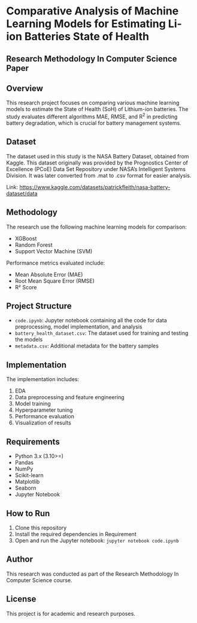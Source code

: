 # Comparative Analysis of Machine Learning Models for Estimating Li-ion Batteries State of Health

## Research Methodology In Computer Science Paper

## Overview

This research project focuses on comparing various machine learning models to estimate the State of Health (SoH) of Lithium-ion batteries. The study evaluates different algorithms MAE, RMSE, and R<sup>2</sup> in predicting battery degradation, which is crucial for battery management systems.

## Dataset

The dataset used in this study is the NASA Battery Dataset, obtained from Kaggle. This dataset originally was provided by the Prognostics Center of Excellence (PCoE) Data Set Repository under NASA’s Intelligent Systems Division. It was later converted from .mat to .csv format for easier analysis.

Link: https://www.kaggle.com/datasets/patrickfleith/nasa-battery-dataset/data

## Methodology

The research use the following machine learning models for comparison:

- XGBoost
- Random Forest
- Support Vector Machine (SVM)

Performance metrics evaluated include:

- Mean Absolute Error (MAE)
- Root Mean Square Error (RMSE)
- R² Score

## Project Structure

- `code.ipynb`: Jupyter notebook containing all the code for data preprocessing, model implementation, and analysis
- `battery_health_dataset.csv`: The dataset used for training and testing the models
- `metadata.csv`: Additional metadata for the battery samples

## Implementation

The implementation includes:

1. EDA
2. Data preprocessing and feature engineering
3. Model training
4. Hyperparameter tuning
5. Performance evaluation
6. Visualization of results

## Requirements

- Python 3.x (3.10>=)
- Pandas
- NumPy
- Scikit-learn
- Matplotlib
- Seaborn
- Jupyter Notebook

## How to Run

1. Clone this repository
2. Install the required dependencies in Requirement
3. Open and run the Jupyter notebook: `jupyter notebook code.ipynb`

## Author

This research was conducted as part of the Research Methodology In Computer Science course.

## License

This project is for academic and research purposes.
